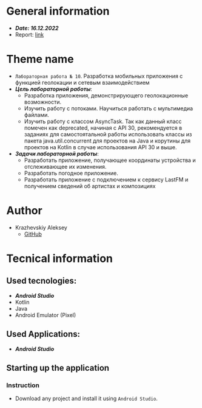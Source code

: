 # General information
  - ***Date: 16.12.2022***
  - Report: [link](https://docs.google.com/document/d/1roIZQ4sfI87zy7HiuQ_OvZVy7GWxBMRcPebLgd6kzZY/edit?usp=sharing)

# Theme name

  - `Лабораторная работа № 10`. Разработка мобильных приложения с функцией геолокации и сетевым взаимодействием
  - ***Цель лабораторной работы***:
	- Разработка приложения, демонстрирующего геолокационные возможности.
	- Изучить работу с потоками. Научиться работать с мультимедиа файлами.
	- Изучить работу с классом AsyncTask. Так как данный класс помечен как deprecated, начиная с API 30, рекомендуется в заданиях для самостоятальной работы использовать классы из пакета java.util.concurrent для проектов на Java и корутины для проектов на Kotlin в случае использования API 30 и выше. 
  - ***Задачи лабораторной работы***:
	- Разработать приложение, получающее координаты устройства и отслеживающее их изменения.
	- Разработать погодное приложение.
	- Разработать приложение с подключением к сервису LastFM и получением сведений об артистах и композициях

# Author
  - Krazhevskiy Aleksey
    - [GitHub](https://github.com/alekseykrazhev)<br>
		
# Tecnical information

## Used tecnologies:

  - ***Android Studio***
  - Kotlin
  - Java
  - Android Emulator (Pixel)
	
## Used Applications:

  - ***Android Studio***

## Starting up the application

### Instruction

  - Download any project and install it using `Android Studio`.
	 
